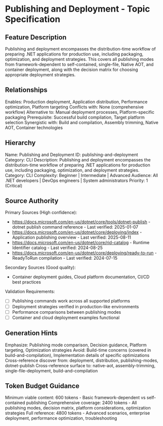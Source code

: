 # Publishing and Deployment - Topic Specification

## Feature Description
Publishing and deployment encompasses the distribution-time workflow of preparing .NET applications for production use, including packaging, optimization, and deployment strategies. This covers all publishing modes from framework-dependent to self-contained, single-file, Native AOT, and container deployment, along with the decision matrix for choosing appropriate deployment strategies.

## Relationships
Enables: Production deployment, Application distribution, Performance optimization, Platform targeting
Conflicts with: None (comprehensive workflow)
Alternative to: Manual deployment processes, Platform-specific packaging
Prerequisite: Successful build compilation, Target platform selection
Synergistic with: Build and compilation, Assembly trimming, Native AOT, Container technologies

## Hierarchy
Name: Publishing and Deployment
ID: publishing-and-deployment
Category: CLI
Description: Publishing and deployment encompasses the distribution-time workflow of preparing .NET applications for production use, including packaging, optimization, and deployment strategies.
Category: CLI
Complexity: Beginner | Intermediate | Advanced
Audience: All .NET developers | DevOps engineers | System administrators
Priority: 1 (Critical)

## Source Authority
Primary Sources (High confidence):
- https://docs.microsoft.com/en-us/dotnet/core/tools/dotnet-publish - dotnet publish command reference - Last verified: 2025-01-07
- https://docs.microsoft.com/en-us/dotnet/core/deploying/index - Application publishing overview - Last verified: 2025-08-11
- https://docs.microsoft.com/en-us/dotnet/core/rid-catalog - Runtime Identifier catalog - Last verified: 2024-08-25
- https://docs.microsoft.com/en-us/dotnet/core/deploying/ready-to-run - ReadyToRun compilation - Last verified: 2024-07-15

Secondary Sources (Good quality):
- Container deployment guides, Cloud platform documentation, CI/CD best practices

Validation Requirements:
- [ ] Publishing commands work across all supported platforms
- [ ] Deployment strategies verified in production-like environments
- [ ] Performance comparisons between publishing modes
- [ ] Container and cloud deployment examples functional

## Generation Hints
Emphasize: Publishing mode comparison, Decision guidance, Platform targeting, Optimization strategies
Avoid: Build-time concerns (covered in build-and-compilation), Implementation details of specific optimizations
Cross-reference discover from: deployment, distribution, publishing-modes, dotnet-publish
Cross-reference surface to: native-aot, assembly-trimming, single-file-deployment, build-and-compilation

## Token Budget Guidance
Minimum viable content: 600 tokens - Basic framework-dependent vs self-contained publishing
Comprehensive coverage: 2400 tokens - All publishing modes, decision matrix, platform considerations, optimization strategies
Full reference: 4800 tokens - Advanced scenarios, enterprise deployment, performance optimization, troubleshooting